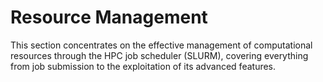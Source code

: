 # Resource Management

This section concentrates on the effective management of computational resources through the HPC job scheduler (SLURM), covering everything from job submission to the exploitation of its advanced features.